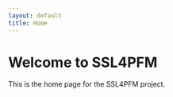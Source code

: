 ```yaml
---
layout: default
title: Home
---
```


# Welcome to SSL4PFM

This is the home page for the SSL4PFM project.
